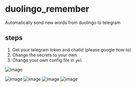 # duolingo_remember
Automatically send new words from duolingo to telegram

## steps
1. Get your telegram token and chatid (please google how to)
2. Change the secrets to your own
3. Change your own config file in `yml`

![image](https://user-images.githubusercontent.com/15976103/104864128-19915c80-5973-11eb-93d7-2bc9152dfc30.png)

![image](https://user-images.githubusercontent.com/15976103/104862617-7dfded00-596e-11eb-9f87-efcbf80e57d4.png)
![image](https://user-images.githubusercontent.com/15976103/104862630-82c2a100-596e-11eb-8012-a9767a3a4d46.png)
![image](https://user-images.githubusercontent.com/15976103/104862640-881feb80-596e-11eb-839a-93f164b40ecc.png)
![image](https://user-images.githubusercontent.com/15976103/104862648-8eae6300-596e-11eb-8881-d29845649af2.png)
